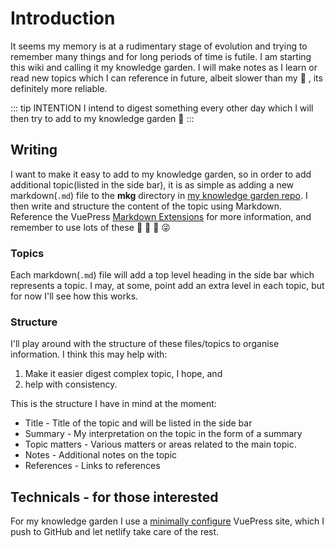 # Introduction

It seems my memory is at a rudimentary stage of evolution and trying to remember many things and for long periods of time is futile. 
I am starting this wiki and calling it my knowledge garden. I will make notes as I learn or read new topics which I can reference in future, albeit slower than my 🧠 , its definitely more reliable. 

::: tip INTENTION
I intend to digest something every other day which I will then try to add to my knowledge garden :crossed_fingers:
:::

## Writing

I want to make it easy to add to my knowledge garden, so in order to add additional topic(listed in the side bar), it is as simple as adding a new markdown(`.md`) file to the **mkg** directory in [my knowledge garden repo](https://github.com/CryDeTaan/my_knowledge_garden). I then write and structure the content of the topic using Markdown. Reference the VuePress [Markdown Extensions](https://vuepress.vuejs.org/guide/markdown.html) for more information, and remember to use lots of these :tada: :art: :100: 😜

### Topics
Each markdown(`.md`) file will add a top level heading in the side bar which represents a topic. I may, at some, point add an extra level in each topic, but for now I'll see how this works.

### Structure
I'll play around with the structure of these files/topics to organise information. I think this may help with:
1. Make it easier digest complex topic, I hope, and
2. help with consistency.

This is the structure I have in mind at the moment:
- Title - Title of the topic and will be listed in the side bar
- Summary  - My interpretation on the topic in the form of a summary
- Topic matters - Various matters or areas related to the main topic.
- Notes - Additional notes on the topic
- References - Links to references 

## Technicals - for those interested

For my knowledge garden I use a [minimally configure](https://github.com/CryDeTaan/my_knowledge_garden/blob/master/docs/.vuepress/config.js) VuePress site, which I push to GitHub and let netlify take care of the rest.
